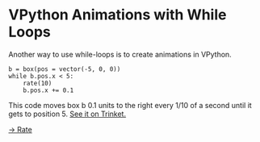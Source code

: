# VPython Animations with While Loops

Another way to use while-loops is to create animations in VPython.

```
b = box(pos = vector(-5, 0, 0))
while b.pos.x < 5:
    rate(10)
    b.pos.x += 0.1
```

This code moves box b 0.1 units to the right every 1/10 of a second until it gets to position 5. [See it on Trinket.](https://trinket.io/glowscript/f7d68bb49b)

[-> Rate](/while-true/06_rate.md)